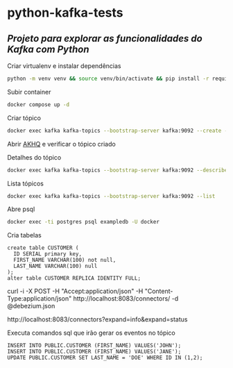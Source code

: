 # python-kafka-tests

## _Projeto para explorar as funcionalidades do Kafka com Python_

Criar virtualenv e instalar dependências

```bash
python -m venv venv && source venv/bin/activate && pip install -r requirements.txt
```

Subir container
```bash
docker compose up -d
```

Criar tópico
```bash
docker exec kafka kafka-topics --bootstrap-server kafka:9092 --create --topic message-tests
```

Abrir [AKHQ][akhq] e verificar o tópico criado 

Detalhes do tópico
```bash
docker exec kafka kafka-topics --bootstrap-server kafka:9092 --describe --topic message-tests
```

Lista tópicos
```bash
docker exec kafka kafka-topics --bootstrap-server kafka:9092 --list
```

Abre psql
```bash
docker exec -ti postgres psql exampledb -U docker
```

Cria tabelas
```
create table CUSTOMER (
  ID SERIAL primary key,
  FIRST_NAME VARCHAR(100) not null,
  LAST_NAME VARCHAR(100) null
);
alter table CUSTOMER REPLICA IDENTITY FULL;
```

curl -i -X POST -H "Accept:application/json" -H  "Content-Type:application/json" http://localhost:8083/connectors/ -d @debezium.json

http://localhost:8083/connectors?expand=info&expand=status

Executa comandos sql que irão gerar os eventos no tópico 
```
INSERT INTO PUBLIC.CUSTOMER (FIRST_NAME) VALUES('JOHN');
INSERT INTO PUBLIC.CUSTOMER (FIRST_NAME) VALUES('JANE');
UPDATE PUBLIC.CUSTOMER SET LAST_NAME = 'DOE' WHERE ID IN (1,2);
```

[//]: # (These are reference links used in the body of this note and get stripped out when the markdown processor does its job. 
There is no need to format nicely because it shouldn't be seen. Thanks SO - http://stackoverflow.com/questions/4823468/store-comments-in-markdown-syntax)
[akhq]: <http://localhost:8080>